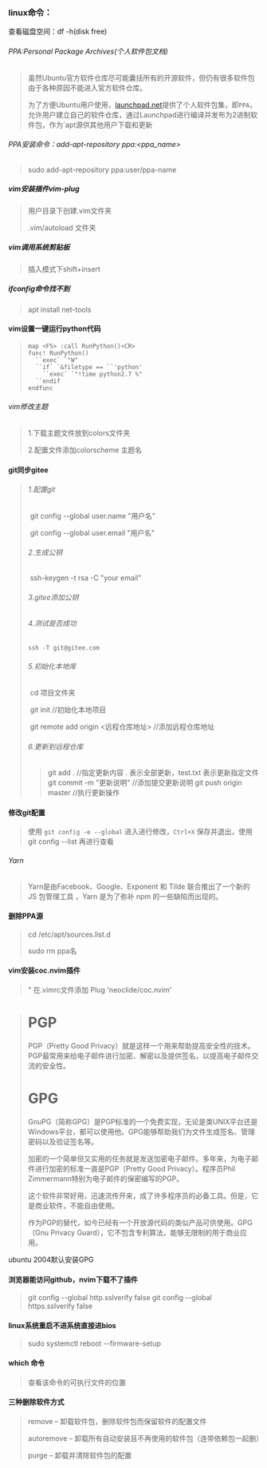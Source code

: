 ### linux命令：

查看磁盘空间：df -h(disk free)



###### PPA:Personal Package Archives(个人软件包文档)

> 虽然Ubuntu官方软件仓库尽可能囊括所有的开源软件，但仍有很多软件包由于各种原因不能进入官方软件仓库。
>
> 为了方便Ubuntu用户使用，[launchpad.net](https://launchpad.net/)提供了个人软件包集，即`PPA`，允许用户建立自己的软件仓库，通过Launchpad进行编译并发布为2进制软件包，作为`apt源供其他用户下载和更新

###### PPA安装命令：add-apt-repository ppa:<ppa_name>

> sudo add-apt-repository ppa:user/ppa-name



##### vim安装插件vim-plug

> 用户目录下创建.vim文件夹 
>
> .vim/autoload 文件夹

##### vim调用系统剪贴板

> 插入模式下shift+insert

##### ifconfig命令找不到

> apt install net-tools

#### vim设置一键运行python代码

> ```
> map <F5> :call RunPython()<CR>
> func! RunPython()
>   ``exec` `"W"
>   ``if` `&filetype == ``'python'
>     ``exec` `"!time python2.7 %"
>   ``endif
> endfunc
> ```

###### vim修改主题

> 1.下载主题文件放到colors文件夹
>
> 2.配置文件添加colorscheme 主题名

#### git同步gitee

> ###### 1.配置git
>
> ​	git config --global user.name "用户名"
>
> ​	git config --global  user.email "用户名"
>
> ###### 2.生成公钥
>
> ​	ssh-keygen -t rsa -C "your email"
>
> ###### 3.gitee添加公钥
>
> ###### 4.测试是否成功
>
> `ssh -T git@gitee.com`
>
> ###### 5.初始化本地库
>
> ​	cd 项目文件夹 
>
> ​	git init  //初始化本地项目
>
> ​	git remote add origin <远程仓库地址> //添加远程仓库地址
>
> ###### 6.更新到远程仓库
>
> > git add .    //指定更新内容    . 表示全部更新，test.txt 表示更新指定文件
> > git commit -m "更新说明"     //添加提交更新说明
> > git push origin master            //执行更新操作

#### 修改git配置

> 使用 `git config -e --global` 进入进行修改，`Ctrl+X` 保存并退出，使用 git config --list 再进行查看

###### Yarn

> Yarn是由Facebook、Google、Exponent 和 Tilde 联合推出了一个新的 JS 包管理工具 ，Yarn 是为了弥补 npm 的一些缺陷而出现的。

#### 删除PPA源

> cd /etc/apt/sources.list.d
>
> sudo rm ppa名

#### vim安装coc.nvim插件

> " 在.vimrc文件添加
> Plug 'neoclide/coc.nvim'



> # PGP
>
> PGP（Pretty Good Privacy）就是这样一个用来帮助提高安全性的技术。PGP最常用来给电子邮件进行加密、解密以及提供签名，以提高电子邮件交流的安全性。
>
> # GPG
>
> GnuPG（简称GPG）是PGP标准的一个免费实现，无论是类UNIX平台还是Windows平台，都可以使用他。GPG能够帮助我们为文件生成签名、管理密码以及验证签名等。
>
> 加密的一个简单但又实用的任务就是发送加密电子邮件。多年来，为电子邮件进行加密的标准一直是PGP（Pretty Good Privacy）。程序员Phil Zimmermann特别为电子邮件的保密编写的PGP。
>
> 这个软件非常好用，迅速流传开来，成了许多程序员的必备工具。但是，它是商业软件，不能自由使用。
>
> 作为PGP的替代，如今已经有一个开放源代码的类似产品可供使用。GPG（Gnu Privacy Guard），它不包含专利算法，能够无限制的用于商业应用。

ubuntu 2004默认安装GPG

#### 浏览器能访问github，nvim下载不了插件

> git config --global http.sslverify false
> git config --global https.sslverify false

#### linux系统重启不进系统直接进bios

> sudo systemctl reboot --firmware-setup

#### which 命令
> 查看该命令的可执行文件的位置

#### 三种删除软件方式
> remove – 卸载软件包，删除软件包而保留软件的配置文件
> 
> autoremove – 卸载所有自动安装且不再使用的软件包（连带依赖包一起删）
> 
> purge – 卸载并清除软件包的配置


  